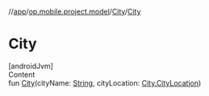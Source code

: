 //[app](../../../index.md)/[op.mobile.project.model](../index.md)/[City](index.md)/[City](-city.md)



# City  
[androidJvm]  
Content  
fun [City](-city.md)(cityName: [String](https://kotlinlang.org/api/latest/jvm/stdlib/kotlin/-string/index.html), cityLocation: [City.CityLocation](-city-location/index.md))  




